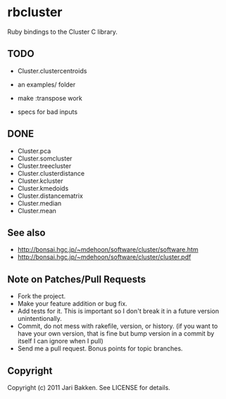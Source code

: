 rbcluster
=========

Ruby bindings to the Cluster C library.

TODO
----


* Cluster.clustercentroids

* an examples/ folder
* make :transpose work
* specs for bad inputs

DONE
----

* Cluster.pca
* Cluster.somcluster
* Cluster.treecluster
* Cluster.clusterdistance
* Cluster.kcluster
* Cluster.kmedoids
* Cluster.distancematrix
* Cluster.median
* Cluster.mean

See also
--------

* http://bonsai.hgc.jp/~mdehoon/software/cluster/software.htm
* http://bonsai.hgc.jp/~mdehoon/software/cluster/cluster.pdf

Note on Patches/Pull Requests
-----------------------------

* Fork the project.
* Make your feature addition or bug fix.
* Add tests for it. This is important so I don't break it in a
  future version unintentionally.
* Commit, do not mess with rakefile, version, or history.
  (if you want to have your own version, that is fine but bump version in a commit by itself I can ignore when I pull)
* Send me a pull request. Bonus points for topic branches.

Copyright
---------

Copyright (c) 2011 Jari Bakken. See LICENSE for details.
